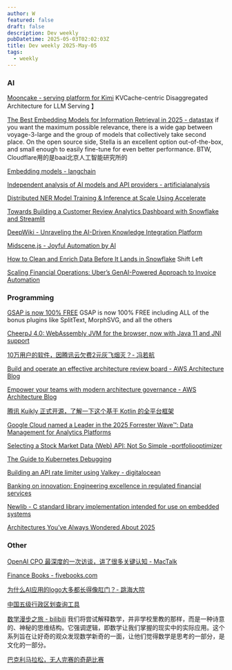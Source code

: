 ```yaml
---
author: W
featured: false
draft: false
description: Dev weekly
pubDatetime: 2025-05-03T02:02:03Z
title: Dev weekly 2025-May-05
tags:
  - weekly
---
```


### AI

[]()

[]()

[]()

[]()

[]()

[]()

[]()

[Mooncake - serving platform for Kimi](https://github.com/kvcache-ai/Mooncake) KVCache-centric Disaggregated Architecture for LLM Serving 】

[The Best Embedding Models for Information Retrieval in 2025 - datastax](https://www.datastax.com/blog/best-embedding-models-information-retrieval-2025) if you want the maximum possible relevance, there is a wide gap between voyage-3-large and the group of models that collectively take second place. On the open source side, Stella is an excellent option out-of-the-box, and small enough to easily fine-tune for even better performance. BTW, Cloudflare用的是baai北京人工智能研究所的

[Embedding models - langchain](https://python.langchain.com/docs/integrations/text_embedding/)

[Independent analysis of AI models and API providers - artificialanalysis](https://artificialanalysis.ai/)

[Distributed NER Model Training & Inference at Scale Using Accelerate](https://medium.com/walmartglobaltech/distributed-ner-model-training-inference-at-scale-using-accelerate-16b2428fe86b)

[Towards Building a Customer Review Analytics Dashboard with Snowflake and Streamlit](https://medium.com/snowflake/towards-building-a-customer-review-analytics-dashboard-with-snowflake-and-streamlit-3decdde91567)

[DeepWiki - Unraveling the AI-Driven Knowledge Integration Platform](https://deepwiki.org/)

[Midscene.js - Joyful Automation by AI](https://midscenejs.com/index.html)

[How to Clean and Enrich Data Before It Lands in Snowflake](https://medium.com/snowflake/how-to-clean-and-enrich-data-before-it-lands-in-snowflake-5bc937486b82) Shift Left

[Scaling Financial Operations: Uber’s GenAI-Powered Approach to Invoice Automation](https://www.infoq.com/news/2025/04/uber-genai-document-processing/)

### Programming

[GSAP is now 100% FREE](https://gsap.com/blog/3-13/) GSAP is now 100% FREE including ALL of the bonus plugins like SplitText, MorphSVG, and all the others

[CheerpJ 4.0: WebAssembly JVM for the browser, now with Java 11 and JNI support ](https://labs.leaningtech.com/blog/cheerpj-4.0)

[10万用户的软件，因腾讯云欠费2元灰飞烟灭？- 冯若航](https://mp.weixin.qq.com/s?__biz=MzU5ODAyNTM5Ng%3D%3D&abtest_cookie=AAACAA%3D%3D&ascene=56&chksm=ffd8d2c8a4b144b7b1529abbd9db3c72fc8bb3b21db578f539cf320aeb8ea0a5c29762a00743&clicktime=1745907402&countrycode=CN&devicetype=android-35&enterid=1745907402&exportkey=n_ChQIAhIQ5y1osIQa6HQ%2B4flPLwh0PBLjAQIE97dBBAEAAAAAAMN8Fk7SAAMAAAAOpnltbLcz9gKNyK89dVj0Yiloz6kfV25SFRUGOG4Nd84sR0JRDbT6D1sIeirbROBBCP2dHeM%2BAqGEKPpB%2BAlTTDwi%2Bzt2TNL3B%2BRobznMW%2BOE3Vi6DwjG%2BQBIqkwAheVeZQ6OHD5haFhesQswk7eBO42Q2oB8wmhEezpgRJOA0iO0B3d6wcL720W6QrLaSu9%2B8mg2JrZxkioS6RAFGBtiR9tDcrEPILkDV3MkTj2Cv3XTtmVFF4UsyW%2B8we6B5LPI6X7%2FSar50YeOdc0J&fasttmpl_flag=0&fasttmpl_fullversion=7709072-zh_CN-zip&fasttmpl_type=0&finder_biz_enter_id=4&flutter_pos=2&idx=1&jumppath=1123_1745904953551%2C1003_1745907393345%2C1001_1745907394586%2C50094_1745907395885&jumppathdepth=4&lang=zh_CN&mid=2247489634&nettype=WIFI&pass_ticket=k1kFcp%2F81ohogv3vA9X0mSfAOUtuPl3IfaPKN3CsoqmT4OdI%2BnA5Fb7tXpEYcvwA&ranksessionid=1745905473&realreporttime=1745907402807&scene=90&session_us=gh_f3a2a9352633&sessionid=1745907395&sn=57db94b79d6273da08dfbf04e8588814&subscene=93&version=28003a37&wx_header=3&xtrack=1)

[Build and operate an effective architecture review board - AWS Architecture Blog](https://aws.amazon.com/cn/blogs/architecture/build-and-operate-an-effective-architecture-review-board/)

[Empower your teams with modern architecture governance - AWS Architecture Blog](https://aws.amazon.com/cn/blogs/architecture/empower-your-teams-with-modern-architecture-governance/)

[腾讯 Kuikly 正式开源，了解一下这个基于 Kotlin 的全平台框架 ](https://mp.weixin.qq.com/s?__biz=Mzg3NTA3MDIxOA%3D%3D&abtest_cookie=AAACAA%3D%3D&ascene=56&chksm=cf444415bc0e1e9b9a6d11375d1c7afaaad68b7bf79c79547edaf7ddd6c21b09ac76b0a5adc8&clicktime=1745816897&countrycode=CN&devicetype=android-35&enterid=1745816897&exportkey=n_ChQIAhIQRdi4aYskB6gn7aQsZGliFhLjAQIE97dBBAEAAAAAABEgE1KGTukAAAAOpnltbLcz9gKNyK89dVj0MFIul0FjggzA10xHPXoUmZFNXtlEiW4VJQqBUHz7x3zCgNQuMAYO%2F2grr19HLJH34CQvKEBm31LLpJP4PpukKUut5KhABhhaknL%2BZDhfx0j77zuOrS7nRMGTI0L5ZJFaiz5COBurlnwfb7FpYu4fEeX4ZbybY5cPsqzCzZcs3TwSRgKH8YnpRweNHCmdNa82eGSNr6%2FUSh90cXCPws95pcOmodqxZ4b0v0jF22CtXqmyQ%2BXHTfmqIAPIISWf&fasttmpl_flag=0&fasttmpl_fullversion=7707560-zh_CN-zip&fasttmpl_type=0&finder_biz_enter_id=4&flutter_pos=0&idx=1&jumppath=1001_1745816836188%2C50094_1745816840911%2C20020_1745816842628%2C50094_1745816896416&jumppathdepth=4&lang=zh_CN&mid=2247493643&nettype=3gnet&pass_ticket=MSb5LAbJScWfaFWIc9xRD6AhpSPYt%2FRt5jjZLXtudC%2FV62geGaAK%2FTOBUiSHDZ5V&ranksessionid=1745816638&realreporttime=1745816897984&scene=90&session_us=gh_178db80346fd&sessionid=1745816840&sn=1dedfeb03cbb4a63df16fb83bf160a25&subscene=93&version=28003a35&wx_header=3&xtrack=1)

[Google Cloud named a Leader in the 2025 Forrester Wave™: Data Management for Analytics Platforms](https://cloud.google.com/blog/products/data-analytics/2025-forrester-wave-data-management-for-analytics-platforms)

[Selecting a Stock Market Data (Web) API: Not So Simple -portfoliooptimizer](https://portfoliooptimizer.io/blog/selecting-a-stock-market-data-web-api-not-so-simple)

[The Guide to Kubernetes Debugging](https://www.honeycomb.io/blog/kubernetes-debugging)

[Building an API rate limiter using Valkey - digitalocean](https://www.digitalocean.com/community/tutorials/build-api-rate-limiter-using-valkey)

[Banking on innovation: Engineering excellence in regulated financial services](https://stackoverflow.blog/2025/04/28/banking-on-innovation-engineering-excellence-in-regulated-financial-services)

[Newlib - C standard library implementation intended for use on embedded systems](https://en.wikipedia.org/wiki/Newlib)

[Architectures You’ve Always Wondered About 2025](https://www.infoq.com/minibooks/architectures-2025/)

[]()

[]()

### Other

[OpenAI CPO 最深度的一次访谈，讲了很多关键认知 - MacTalk](https://mp.weixin.qq.com/s?__biz=MjM5ODQ2MDIyMA%3D%3D&abtest_cookie=AAACAA%3D%3D&ascene=56&chksm=bfad144bce1784854e22c8c4867036321ee8711775882efc9016b70f092a5ebd9469a0bdc115&clicktime=1745989137&countrycode=CN&devicetype=android-35&enterid=1745989137&exportkey=n_ChQIAhIQaw%2B0P7cN8oyPPAc8zbU%2FnhLjAQIE97dBBAEAAAAAAMTVD6jL5XkAAAAOpnltbLcz9gKNyK89dVj0KD8RtUXAePgf5gvKNsVcRZ0HtNC06IjLmphbWcAnDV8bomBgp7oWYUBsPkpoGb0n5FLieABXpgNV%2BkvgT8ZsBZ3acjORZTRzhOLC8WG0gGvCAudfVyiuXgdq8dgnHRYJqeOkrTJ2uX5bCET5qd9e4zlldYyhriBobmup36rszmDITaSM3tqtvcvKJyDEUEXzQLbSOf%2FcdVwM%2FECEFamPo6GZoGEqu7uiBxb6eT7Q7XJM8RHdoszLfYxvZ2tf&fasttmpl_flag=0&fasttmpl_fullversion=7710472-zh_CN-zip&fasttmpl_type=0&finder_biz_enter_id=4&flutter_pos=0&idx=1&jumppath=1123_1745989122467%2C1003_1745989124619%2C1001_1745989125414%2C50094_1745989130142&jumppathdepth=4&lang=zh_CN&mid=2650731598&nettype=WIFI&pass_ticket=OWAUxSv4Rl9T85sC30EM6OfzEjOFwtA4wssLoJuy9ny1T%2FQXR5%2Fdj%2BDEpzMYnqyX&ranksessionid=1745989117&realreporttime=1745989137136&scene=90&session_us=gh_672f4fa64015&sessionid=1745989129&sn=a299a22793527ac181eb8d25ccb40a64&subscene=93&version=28003a89&wx_header=3&xtrack=1)

[Finance Books - fivebooks.com](https://fivebooks.com/category/economics/finance/)

[为什么AI应用的logo大多都长得像肛门？- 跳海大院 ](https://mp.weixin.qq.com/s/rdMcROgKV6dWK_MEjezX0g)

[中国五级行政区划查询工具](https://meta.appinn.net/t/topic/70557)

[数学漫步之旅 - bilibili](https://www.bilibili.com/bangumi/play/ss42185?spm_id_from=333.1007.top_right_bar_window_history.content.click&t=643&utm_source=pocket_saves) 我们将尝试解释数学，并非学校里教的那样，而是一种诗意的、神秘的思维结构。它强调逻辑，即数学让我们掌握的现实中的实际应用。这个系列旨在让好奇的观众发现数学新奇的一面，让他们觉得数学是思考的一部分，是文化的一部分。

[巴克利马拉松，无人完赛的奇葩比赛](https://mp.weixin.qq.com/s?__biz=Mzg5ODE1MTk2Nw%3D%3D&abtest_cookie=AAACAA%3D%3D&ascene=56&chksm=c067a07af710296c1e919df5e4f79b641197448d3a8d2e30c75aaf93b429c70e503e47c1031f&clicktime=1745625277&countrycode=CN&devicetype=android-35&enterid=1745625277&exportkey=n_ChQIAhIQ4dwnEq79m9ARuAa2XxAaCxLjAQIE97dBBAEAAAAAAA5MLGP0pg0AAAAOpnltbLcz9gKNyK89dVj0LDgn%2BCoUocf4DaSNikU0SQ94KakaSRoToebBuhdKTXuOp7hhnnD78qX3vXXCNPkiceDePg%2BzRLdj1I%2BO5xJH%2FnuR%2B7dlR1HvkWkdln1GYmR56UWqKNtpdCBlX%2F3VdX9eN03c1a6MCGqHykALXzS7s5oF380m88tbVhgOFWrWqHYqGWuYAxnqhcFeneeg%2FH5d94zUUtafB8H%2FwCp6I8FPrg8bJBm4b70%2Fw%2FGYZwSPgPBMlZRJzLXe%2Bvnn90aA&exptype=unsubscribed_card_recommend_article_u2i_mainprocess_coarse_sort_tlfeeds&fasttmpl_flag=0&fasttmpl_fullversion=7704844-zh_CN-zip&fasttmpl_type=0&finder_biz_enter_id=5&flutter_pos=8&idx=1&jumppath=20020_1745623629615%2C50094_1745623740794%2C20020_1745623742158%2C50094_1745625267220&jumppathdepth=4&lang=zh_CN&mid=2247484170&nettype=WIFI&pass_ticket=TIL3Z2rkaYLgcLA%2BxBLmZbhaF%2BVPyAqGtx7ouPzr2z%2FyQnSHmxvlJMBfDsoERy8w&ranksessionid=1745620979_1&realreporttime=1745625277897&scene=169&session_us=gh_e9d8feb448de&sessionid=1745623618&sn=2d2c83ef1715092319a143d47461dd44&subscene=200&version=28003a35&wx_header=3)

[]()

[]()

[]()

[]()

[]()

[]()

[]()

[]()

[]()

[]()

[]()

[]()

[]()

[]()

[]()

[]()

[]()

[]()

[]()

[]()

[]()

[]()

[]()

[]()

[]()

[]()

[]()

[]()

[]()

[]()

[]()

[]()

[]()

[]()

[]()

[]()

[]()

[]()

[]()

[]()

[]()

[]()

[]()

[]()

[]()

[]()

[]()

[]()

[]()

[]()

[]()

[]()

[]()

[]()

[]()
